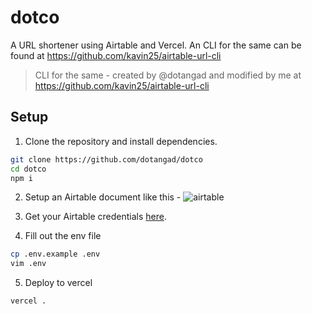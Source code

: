 # dotco

A URL shortener using Airtable and Vercel.
An CLI for the same can be found at https://github.com/kavin25/airtable-url-cli

> CLI for the same - created by @dotangad and modified by me at https://github.com/kavin25/airtable-url-cli

## Setup

1. Clone the repository and install dependencies.
```sh
git clone https://github.com/dotangad/dotco
cd dotco
npm i
```

2. Setup an Airtable document like this -
![airtable](https://i.imgur.com/g1cSOPW.png)

3. Get your Airtable credentials [here](https://airtable.com/api).

4. Fill out the env file
```sh
cp .env.example .env
vim .env
```

5. Deploy to vercel
```sh
vercel .
```
